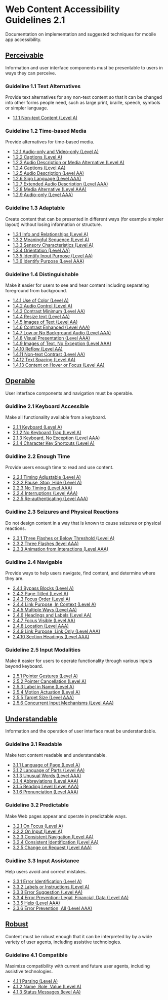 # Web Content Accessibility Guidelines 2.1
Documentation on implementation and suggested techniques for mobile app accessibility. 
## [Perceivable](Perceivable.md)
Information and user interface components must be presentable to users in ways they can perceive.
### Guideline 1.1 Text Alternatives
Provide text alternatives for any non-text content so that it can be changed into other forms people need, such as large print, braille, speech, symbols or simpler language.

* [1.1.1 Non-text Content (Level A)](Perceivable.md#1.1.1)
### Guideline 1.2 Time-based Media
Provide alternatives for time-based media.

* [1.2.1 Audio-only and Video-only (Level A)](Perceivable.md#1.2.1)
* [1.2.2 Captions (Level A)](Perceivable.md#1.2.2)
* [1.2.3 Audio Description or Media Alternative (Level A)](Perceivable.md#1.2.3)
* [1.2.4 Captions (Level AA)](Perceivable.md#1.2.4)
* [1.2.5 Audio Description (Level AA)](Perceivable.md#1.2.5)
* [1.2.6 Sign Language (Level AAA)](Perceivable.md#1.2.6)
* [1.2.7 Extended Audio Description (Level AAA)](Perceivable.md#1.2.7)
* [1.2.8 Media Alternative (Level AAA)](Perceivable.md#1.2.8)
* [1.2.9 Audio-only (Level AAA)]((Perceivable.md#1.2.9))
### Guideline 1.3 Adaptable
Create content that can be presented in different ways (for example simpler layout) without losing information or structure.
* [1.3.1 Info and Relationships (Level A)](Perceivable.md#1.3.1)
* [1.3.2 Meaningful Sequence (Level A)](Perceivable.md#1.3.2)
* [1.3.3 Sensory Characteristics (Level A)](Perceivable.md#1.3.3)
* [1.3.4 Orientation (Level AA)](Perceivable.md#1.3.4)
* [1.3.5 Identify Input Purpose (Level AA)](Perceivable.md#1.3.5)
* [1.3.6 Identify Purpose (Level AAA)](Perceivable.md#1.3.6)
### Guideline 1.4 Distinguishable
Make it easier for users to see and hear content including separating foreground from background.
* [1.4.1 Use of Color (Level A)](Perceivable.md#1.4.1)
* [1.4.2 Audio Control (Level A)](Perceivable.md#1.4.2)
* [1.4.3 Contrast Minimum (Level AA)](Perceivable.md#1.4.3)
* [1.4.4 Resize text (Level AA)](Perceivable.md#1.4.4)
* [1.4.5 Images of Text (Level AA)](Perceivable.md#1.4.5)
* [1.4.6 Contrast Enhanced (Level AAA)](Perceivable.md#1.4.6)
* [1.4.7 Low or No Background Audio (Level AAA)](Perceivable.md#1.4.7)
* [1.4.8 Visual Presentation (Level AAA)](Perceivable.md#1.4.8)
* [1.4.9 Images of Text, No Exception (Level AAA)](Perceivable.md#1.4.9)
* [1.4.10 Reflow (Level AA)](Perceivable.md#1.4.10)
* [1.4.11 Non-text Contrast (Level AA)](Perceivable.md#1.4.11)
* [1.4.12 Text Spacing (Level AA)](Perceivable.md#1.4.12)
* [1.4.13 Content on Hover or Focus (Level AA)](Perceivable.md#1.4.13)

## [Operable](Operable.md)
User interface components and navigation must be operable.
### Guidline 2.1 Keyboard Accessible
Make all functionality available from a keyboard.
* [2.1.1 Keyboard (Level A)](Operable.md#2.1.1)
* [2.1.2 No Keyboard Trap (Level A)](Operable.md#2.1.1)
* [2.1.3 Keyboard, No Exception (Level AAA)](Operable.md#2.1.3)
* [2.1.4 Character Key Shortcuts (Level A)](Operable.md#2.1.4)
### Guidline 2.2 Enough Time
Provide users enough time to read and use content.
* [2.2.1 Timing Adjustable (Level A)](Operable.md#2.2.1)
* [2.2.2 Pause, Stop, Hide (Level A)](Operable.md#2.2.2)
* [2.2.3 No Timing (Level AAA)](Operable.md#2.2.3)
* [2.2.4 Interruptions (Level AAA)](Operable.md#2.2.4)
* [2.2.5 Re-authenticating (Level AAA)](Operable.md#2.2.5)
### Guidline 2.3 Seizures and Physical Reactions
Do not design content in a way that is known to cause seizures or physical reactions.
* [2.3.1 Three Flashes or Below Threshold (Level A)](Operable.md#2.3.1)
* [2.3.2 Three Flashes (level AAA)](Operable.md#2.3.2)
* [2.3.3 Animation from Interactions (Level AAA)](Operable.md#2.3.3)
### Guidline 2.4 Navigable
Provide ways to help users navigate, find content, and determine where they are.
* [2.4.1 Bypass Blocks (Level A)](Operable.md#2.4.1)
* [2.4.2 Page Titled (Level A)](Operable.md#2.4.2)
* [2.4.3 Focus Order (Level A)](Operable.md#2.4.3)
* [2.4.4 Link Purpose, In Context (Level A)](Operable.md#2.4.4)
* [2.4.5 Multiple Ways (Level AA)](Operable.md#2.4.5)
* [2.4.6 Headings and Labels (Level AA)](Operable.md#2.4.6)
* [2.4.7 Focus Visible (Level AA)]((Operable.md#2.4.7))
* [2.4.8 Location (Level AAA)](Operable.md#2.4.8)
* [2.4.9 Link Purpose, Link Only (Level AAA)](Operable.md#2.4.9)
* [2.4.10 Section Headings (Level AAA)](Operable.md#2.4.10)
### Guideline 2.5 Input Modalities
Make it easier for users to operate functionality through various inputs beyond keyboard.
* [2.5.1 Pointer Gestures (Level A)](Operable.md#2.5.1)
* [2.5.2 Pointer Cancellation (Level A)](Operable.md#2.5.2)
* [2.5.3 Label in Name (Level A)](Operable.md#2.5.3)
* [2.5.4 Motion Actuation (Level A)](Operable.md#2.5.4)
* [2.5.5 Target Size (Level AAA)](Operable.md#2.5.5)
* [2.5.6 Concurrent Input Mechanisms (Level AAA)](Operable.md#2.5.6)
## [Understandable](Understandable.md)
Information and the operation of user interface must be understandable.
### Guideline 3.1 Readable
Make text content readable and understandable.
* [3.1.1 Language of Page (Level A)](Understandable.md#3.1.1)
* [3.1.2 Language of Parts (Level AA)](Understandable.md#3.1.2)
* [3.1.3 Unusual Words (Level AAA)](Understandable.md#3.1.3)
* [3.1.4 Abbreviations (Level AAA)](Understandable.md#3.1.4)
* [3.1.5 Reading Level (Level AAA)](Understandable.md#3.1.5)
* [3.1.6 Pronunciation (Level AAA)](Understandable.md#3.1.6)
### Guideline 3.2 Predictable 
Make Web pages appear and operate in predictable ways.
* [3.2.1 On Focus (Level A)](Understandable.md#3.2.1)
* [3.2.2 On Input (Level A)](Understandable.md#3.2.2)
* [3.2.3 Consistent Navigation (Level AA)](Understandable.md#3.2.3)
* [3.2.4 Consistent Identification (Level AA)](Understandable.md#3.2.4)
* [3.2.5 Change on Request (Level AAA)](Understandable.md#3.2.5)
### Guidline 3.3 Input Assistance
Help users avoid and correct mistakes.
* [3.3.1 Error Identification (Level A)](Understandable.md#3.3.1)
* [3.3.2 Labels or Instructions (Level A)](Understandable.md#3.3.2)
* [3.3.3 Error Suggestion (Level AA)](Understandable.md#3.3.3)
* [3.3.4 Error Prevention: Legal, Financial, Data (Level AA)](Understandable.md#3.3.4)
* [3.3.5 Help (Level AAA)](Understandable.md#3.3.5)
* [3.3.6 Error Prevention, All (Level AAA)](Understandable.md#3.3.6)
## [Robust](Robust.md)
Content must be robust enough that it can be interpreted by by a wide variety of user agents, including assistive technologies.
### Guideline 4.1 Compatible
Maximize compatibility with current and future user agents, including assistive technologies.
* [4.1.1 Parsing (Level A)](Robust.md#4.1.1)
* [4.1.2 Name, Role, Value (Level A)](Robust.md#4.1.2)
* [4.1.3 Status Messages (level AA)](Robust.md#4.1.3)

